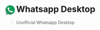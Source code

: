 # <img src="assets/app-icon/png/512.png" width="40" align="left">Whatsapp Desktop

> Unofficial Whatsapp Desktop
